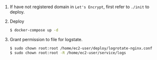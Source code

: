 #

1. If have not registered domain in `Let's Encrypt`, first refer to `./init` to deploy.

1. Deploy
    ```bash
    $ docker-compose up -d
    ```

1. Grant permission to file for logstate.
    ```bash
    $ sudo chown root:root /home/ec2-user/deploy/logrotate-nginx.conf
    $ sudo chown root:root -R /home/ec2-user/service/logs
    ```